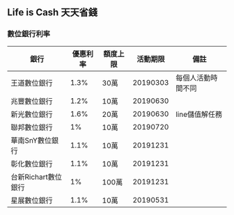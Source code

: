 ## Life is Cash 天天省錢


### 數位銀行利率

| 銀行                | 優惠利率 | 額度上限 | 活動期限 | 備註               |
|---------------------|----------|----------|----------|--------------------|
| 王道數位銀行        | 1.3%     | 30萬     | 20190303 | 每個人活動時間不同 |
| 兆豐數位銀行        | 1.2%     | 10萬     | 20190630 |                    |
| 新光數位銀行        | 1.6%     | 20萬     | 20190630 | line儲值解任務     |
| 聯邦數位銀行        | 1%       | 10萬     | 20190720 |                    |
| 華南SnY數位銀行     | 1.1%     | 10萬     | 20191231 |                    |
| 彰化數位銀行        | 1.1%     | 10萬     | 20191231 |                    |
| 台新Richart數位銀行 | 1%       | 100萬    | 20191231 |                    |
| 星展數位銀行        | 1.1%     | 10萬     | 20190531 |                    |


